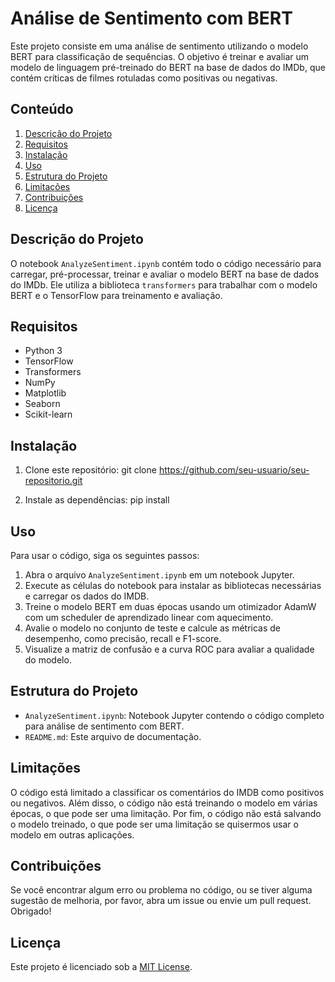 # Análise de Sentimento com BERT

Este projeto consiste em uma análise de sentimento utilizando o modelo BERT para classificação de sequências. O objetivo é treinar e avaliar um modelo de linguagem pré-treinado do BERT na base de dados do IMDb, que contém críticas de filmes rotuladas como positivas ou negativas.

## Conteúdo

1. [Descrição do Projeto](#descrição-do-projeto)
2. [Requisitos](#requisitos)
3. [Instalação](#instalação)
4. [Uso](#uso)
5. [Estrutura do Projeto](#estrutura-do-projeto)
6. [Limitações](#limitações)
7. [Contribuições](#contribuições)
8. [Licença](#licença)

## Descrição do Projeto

O notebook `AnalyzeSentiment.ipynb` contém todo o código necessário para carregar, pré-processar, treinar e avaliar o modelo BERT na base de dados do IMDb. Ele utiliza a biblioteca `transformers` para trabalhar com o modelo BERT e o TensorFlow para treinamento e avaliação.

## Requisitos

- Python 3
- TensorFlow
- Transformers
- NumPy
- Matplotlib
- Seaborn
- Scikit-learn

## Instalação

1. Clone este repositório:
  git clone https://github.com/seu-usuario/seu-repositorio.git

2. Instale as dependências:
   pip install
   

## Uso

Para usar o código, siga os seguintes passos:

1. Abra o arquivo `AnalyzeSentiment.ipynb` em um notebook Jupyter.
2. Execute as células do notebook para instalar as bibliotecas necessárias e carregar os dados do IMDB.
3. Treine o modelo BERT em duas épocas usando um otimizador AdamW com um scheduler de aprendizado linear com aquecimento.
4. Avalie o modelo no conjunto de teste e calcule as métricas de desempenho, como precisão, recall e F1-score.
5. Visualize a matriz de confusão e a curva ROC para avaliar a qualidade do modelo.


## Estrutura do Projeto

- `AnalyzeSentiment.ipynb`: Notebook Jupyter contendo o código completo para análise de sentimento com BERT.
- `README.md`: Este arquivo de documentação.

## Limitações

O código está limitado a classificar os comentários do IMDB como positivos ou negativos. Além disso, o código não está treinando o modelo em várias épocas, o que pode ser uma limitação. Por fim, o código não está salvando o modelo treinado, o que pode ser uma limitação se quisermos usar o modelo em outras aplicações.

## Contribuições

Se você encontrar algum erro ou problema no código, ou se tiver alguma sugestão de melhoria, por favor, abra um issue ou envie um pull request. Obrigado!

## Licença

Este projeto é licenciado sob a [MIT License](LICENSE).

